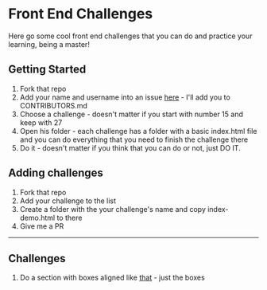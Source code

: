 # Front End Challenges

Here go some cool front end challenges that you can do and practice your learning, being a master!

## Getting Started

1. Fork that repo
1. Add your name and username into an issue [here](https://github.com/devmath/front-challenges/issues) - I'll add you to CONTRIBUTORS.md
1. Choose a challenge - doesn't matter if you start with number 15 and keep with 27
1. Open his folder - each challenge has a folder with a basic index.html file and you can do everything that you need to finish the challenge there
1. Do it - doesn't matter if you think that you can do or not, just DO IT.

## Adding challenges

1. Fork that repo
1. Add your challenge to the list
1. Create a folder with the your challenge's name and copy index-demo.html to there
1. Give me a PR

----------------------

## Challenges

1. Do a section with boxes aligned like [that](http://forefathersgroup.com/) - just the boxes